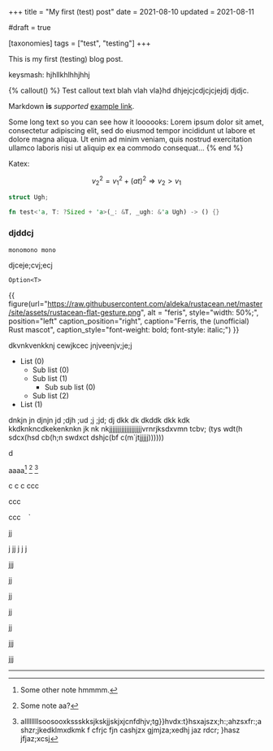 +++
title = "My first (test) post"
date = 2021-08-10
updated = 2021-08-11

#draft = true

[taxonomies] 
tags = ["test", "testing"]
+++

This is my first (testing) blog post. 
<!-- more -->
keysmash: hjhllkhlhhjhhj


{% callout() %}
Test callout text blah vlah  vla}hd dhjejcjcdjcjcjejdj djdjc.

Markdown **is** _supported_ [example link](https://example.com). 

Some long text so you can see how it loooooks: Lorem ipsum dolor sit amet, consectetur adipiscing elit, sed do eiusmod tempor incididunt ut labore et dolore magna aliqua. Ut enim ad minim veniam, quis nostrud exercitation ullamco laboris nisi ut aliquip ex ea commodo consequat...
{% end %}

Katex:

$$ v_2^2 = v_1^2 + (at)^2 \Rightarrow v_2 > v_1  $$

```rust
struct Ugh;

fn test<'a, T: ?Sized + 'a>(_: &T, _ugh: &'a Ugh) -> () {}
```

### djddcj

`monomono mono `

djceje;cvj;ecj

`Option<T>`

{{ figure(url="https://raw.githubusercontent.com/aldeka/rustacean.net/master/site/assets/rustacean-flat-gesture.png",
          alt = "feris",
          style="width: 50%;",
          position="left"
          caption_position="right",
          caption="Ferris, the (unofficial) Rust mascot",
          caption_style="font-weight: bold; font-style: italic;") }}

dkvnkvenkknj
cewjkcec
jnjveenjv;je;j

- List (0)
  - Sub list (0)
  - Sub list (1)
    - Sub sub list (0)
  - Sub list (2)
- List (1)

dnkjn
jn
djnjn
jd
;djh
;ud
;j
;jd;
dj
dkk
dk
dkddk
dkk
kdk
kkdknkncdkekenknkn
jk
nk
nkjjjjjjjjjjjjjjjjjjjvrnrjksdxvmn tcbv; (tys wdt(h sdcx(hsd cb(h;n swdxct dshjc(bf c(m`jtjjjjj))))))

d

aaaa[^2] [^1] [^also]


c
c
c
ccc




ccc



ccc
`
`
`



jj


j
jj
j
j
j



jjj



jj


jj


jj



jj






jjj



jjj

---

[^1]: Some note aa?

[^2]: Some other note hmmmm.

[^also]: allllllllsoosooxkssskksjkskjjskjxjcnfdhjv;tg}}hvdx:t}hsxajszx;h:;ahzsxfr:;ashzr;jkedklmxdkmk f cfrjc fjn cashjzx gjmjza;xedhj jaz rdcr; }hasz jfjaz;xcsj